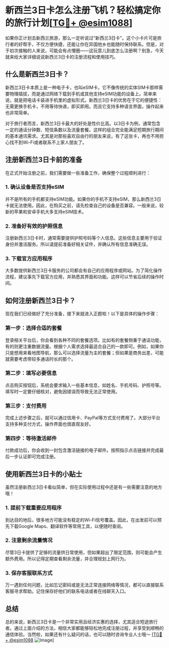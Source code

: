 # 新西兰3日卡怎么注册飞机？轻松搞定你的旅行计划[[TG💪+ @esim1088](https://t.me/s/esim1088)]

如果你正计划去新西兰旅游，那么一定听说过“新西兰3日卡”。这个小卡片可是旅行者的好帮手，不仅方便快捷，还能让你在异国他乡也能随时保持联系。但是，对于初次接触的人来说，可能会有点懵圈——这玩意儿到底怎么注册啊？别急，今天就来给大家详细说说新西兰3日卡的注册流程和使用技巧。

## 什么是新西兰3日卡？

新西兰3日卡本质上是一种电子卡，也叫eSIM卡。它不像传统的实体SIM卡那样需要物理插拔，而是通过网络下载到手机或其他支持eSIM功能的设备上。简单来说，就是把电话卡装进手机里的虚拟形式。新西兰3日卡的优势在于它的便捷性：无需更换手机卡，不用等待快递，即买即用。而且它支持多种语言界面，操作起来也非常简单。

对于旅行者而言，新西兰3日卡最大的好处是性价比高。以3日卡为例，通常包含一定的通话分钟数、短信条数以及流量套餐。这样的组合完全能满足短期旅行期间的基本通讯需求。尤其是对那些喜欢自由行的朋友来说，有了这张卡，再也不用担心找不到Wi-Fi或者联系不上家人朋友了。

## 注册新西兰3日卡前的准备

在正式开始注册之前，我们需要做一些准备工作，确保整个过程顺利进行：

### 1. 确认设备是否支持eSIM

并不是所有的手机都支持eSIM功能。如果你的手机不支持eSIM，那么新西兰3日卡就无法使用。因此，在购买之前，请先检查自己的设备是否兼容。一般来说，较新的苹果和安卓手机大多支持eSIM技术。

### 2. 准备好有效的护照信息

注册新西兰3日卡时，通常需要提供护照号码等个人信息。这些信息主要用于验证身份并激活服务。所以请提前准备好相关证件，并确认所有信息准确无误。

### 3. 下载官方应用程序

大多数提供新西兰3日卡服务的公司都会有自己的应用程序或网站。为了简化操作流程，建议事先下载官方应用，并熟悉其界面和功能。这样可以节省后续的操作时间。

## 如何注册新西兰3日卡？

现在我们已经做好了充分准备，接下来就进入正题啦！以下是具体的操作步骤：

### 第一步：选择合适的套餐

登录相关平台后，你会看到各种不同的套餐选项。比如有的套餐侧重于通话功能，有的则更注重数据流量。根据个人需求选择最适合自己的一款即可。例如，如果你只是想用来看地图导航，那么可以选择流量为主的套餐；但如果是商务出差，可能就需要考虑带较多通话时长的那个。

### 第二步：填写必要信息

点击购买按钮后，系统会要求输入一些基本信息，如姓名、手机号码、护照号等。填写时一定要仔细核对，避免因错误而导致无法正常使用。

### 第三步：支付费用

完成上述步骤之后，就可以通过信用卡、PayPal等方式支付费用了。大部分平台支持多种支付方式，操作界面也很直观友好。

### 第四步：等待激活邮件

付款成功后，你会收到一封包含激活链接的电子邮件。按照指示点击链接并完成最后一步认证即可完成注册。

## 使用新西兰3日卡的小贴士

虽然注册新西兰3日卡看似简单，但在实际使用过程中还是有一些需要注意的地方哦！

### 1. 提前下载重要应用程序

到达目的地后，很多地方可能没有稳定的Wi-Fi信号覆盖。因此，在出发前可以预先下载Google Maps、翻译软件等常用工具，以便随时查阅。

### 2. 注意剩余流量情况

尽管3日卡提供了足够的流量供日常使用，但如果超出了限定范围，则可能会产生额外费用。所以记得定期查看剩余流量，并合理规划上网行为。

### 3. 保存客服联系方式

万一遇到任何问题，比如忘记密码或是无法正常连接网络等情况，都可以直接联系客服寻求帮助。记住保存好他们的联系电话或者在线聊天入口。

## 总结

总的来说，新西兰3日卡是一个非常实用且经济实惠的选择，尤其适合短途旅行者。通过上面介绍的方法，相信大家都能够轻松地完成注册过程，并享受到顺畅的通信体验。当然啦，如果还有什么疑问的话，也可以随时咨询专业人士哦～ [[TG💪+ @esim1088](https://t.me/s/esim1088) ![Image](https://i.postimg.cc/4NQfJmqS/Snipaste-2025-05-13-00-14-12.png)]